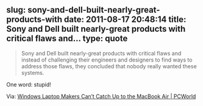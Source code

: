 slug: sony-and-dell-built-nearly-great-products-with
date: 2011-08-17 20:48:14
title: Sony and Dell built nearly-great products with critical flaws and...
type: quote
---

> Sony and Dell built nearly-great products with critical flaws and instead of challenging their engineers and designers to find ways to address those flaws, they concluded that nobody really wanted these systems.

One word: stupid!

 Via: [Windows Laptop Makers Can’t Catch Up to the MacBook Air | PCWorld](http://www.pcworld.com/article/237992/windows_laptop_makers_cant_catch_up_to_the_macbook_air.html)
